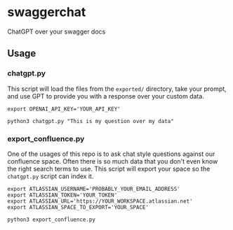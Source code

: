 # swaggerchat

ChatGPT over your swagger docs

## Usage

### chatgpt.py

This script will load the files from the `exported/` directory, take your prompt, and use GPT to provide you with a response over your custom data.

```
export OPENAI_API_KEY='YOUR_API_KEY'

python3 chatgpt.py "This is my question over my data"
```

### export_confluence.py

One of the usages of this repo is to ask chat style questions against our confluence space. Often there is so much data that you don't even know the right search terms to use. This script will export your space so the `chatgpt.py` script can index it.

```
export ATLASSIAN_USERNAME='PROBABLY_YOUR_EMAIL_ADDRESS'
export ATLASSIAN_TOKEN='YOUR_TOKEN'
export ATLASSIAN_URL='https://YOUR_WORKSPACE.atlassian.net'
export ATLASSIAN_SPACE_TO_EXPORT='YOUR_SPACE'

python3 export_confluence.py
```
